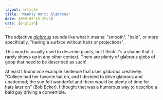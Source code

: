 ```yaml
---
layout: article
title: "Weekly Word: Glabrous"
date: 2009-06-15 20:10
cats: [english]
---
```

The adjective <em><a href="http://www.merriam-webster.com/dictionary/glabrous">glabrous</a></em> sounds like what it means: "smooth", "bald", or more specifically, "having a surface without hairs or projections".

This word is usually used to describe plants, but I think it's a shame that it rarely shows up in any other context. There are plenty of glabrous globs of goop that need to be described as such!

At least I found <em>one</em> example sentence that uses <em>glabrous</em> creatively: "Colleen had her favorite hat on, and I decided to drive glabrous and unadorned; the sun felt wonderful and there would be plenty of time for hats later on" (<a href="http://www.examiner.com/x-4791-SF-International-Travel-Examiner~y2009m5d25-Road-Trip-Beer-tour-of-wine-country" title="Road Trip: Beer Tour of Wine Country">Bob Ecker</a>). I thought that was a humorous way to describe a bald guy driving a convertible.
